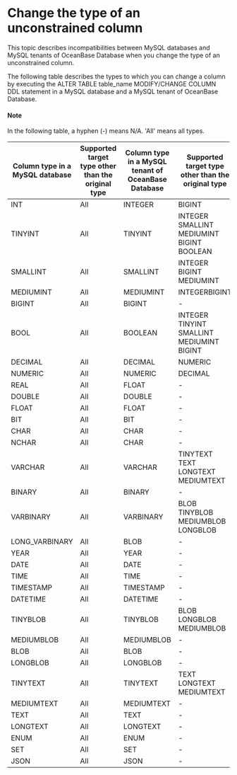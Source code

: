 # Change the type of an unconstrained column

This topic describes incompatibilities between MySQL databases and MySQL tenants of OceanBase Database when you change the type of an unconstrained column.

The following table describes the types to which you can change a column by executing the ALTER TABLE table_name MODIFY/CHANGE COLUMN DDL statement in a MySQL database and a MySQL tenant of OceanBase Database.

  <main id="notice" type='explain'>
    <h4>Note</h4>
    <p>In the following table, a hyphen (-) means N/A. 'All' means all types. </p>
  </main>

| Column type in a MySQL database | Supported target type other than the original type | Column type in a MySQL tenant of OceanBase Database | Supported target type other than the original type |
|--------------------------------|--------------------------------|----------------------------|-----------------------------------------|
| INT | All | INTEGER | BIGINT |
| TINYINT | All | TINYINT | INTEGER<br>SMALLINT<br>MEDIUMINT<br>BIGINT<br>BOOLEAN |
| SMALLINT | All | SMALLINT | INTEGER<br>BIGINT<br>MEDIUMINT |
| MEDIUMINT | All | MEDIUMINT | INTEGERBIGINT |
| BIGINT | All | BIGINT | - |
| BOOL | All | BOOLEAN | INTEGER<br>TINYINT<br>SMALLINT<br>MEDIUMINT<br>BIGINT |
| DECIMAL | All | DECIMAL | NUMERIC |
| NUMERIC | All | NUMERIC | DECIMAL |
| REAL | All | FLOAT | - |
| DOUBLE | All | DOUBLE | - |
| FLOAT | All | FLOAT | - |
| BIT | All | BIT | - |
| CHAR | All | CHAR | - |
| NCHAR | All | CHAR | - |
| VARCHAR | All | VARCHAR | TINYTEXT<br>TEXT<br>LONGTEXT<br>MEDIUMTEXT |
| BINARY | All | BINARY | - |
| VARBINARY | All | VARBINARY | BLOB<br>TINYBLOB<br>MEDIUMBLOB<br>LONGBLOB |
| LONG_VARBINARY | All | BLOB | - |
| YEAR | All | YEAR | - |
| DATE | All | DATE | - |
| TIME | All | TIME | - |
| TIMESTAMP | All | TIMESTAMP | - |
| DATETIME | All | DATETIME | - |
| TINYBLOB | All | TINYBLOB | BLOB<br>LONGBLOB<br>MEDIUMBLOB |
| MEDIUMBLOB | All | MEDIUMBLOB | - |
| BLOB | All | BLOB | - |
| LONGBLOB | All | LONGBLOB | - |
| TINYTEXT | All | TINYTEXT | TEXT<br>LONGTEXT MEDIUMTEXT |
| MEDIUMTEXT | All | MEDIUMTEXT | - |
| TEXT | All | TEXT | - |
| LONGTEXT | All | LONGTEXT | - |
| ENUM | All | ENUM | - |
| SET | All | SET | - |
| JSON | All | JSON | - |
